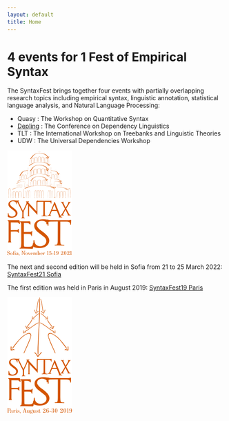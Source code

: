 ```yaml
---
layout: default
title: Home
---
```

# 4 events for 1 Fest of Empirical Syntax

The SyntaxFest brings together four events with partially overlapping research topics including empirical syntax, linguistic annotation, statistical language analysis, and Natural Language Processing:
* Quasy : The Workshop on Quantitative Syntax
* [Depling](https://depling.org/depling2021/) : The Conference on Dependency Linguistics
* TLT : The International Workshop on Treebanks and Linguistic Theories 
* UDW : The Universal Dependencies Workshop

[![SyntaxFest Sofia 2021](/images/syntaxfest.sofia.png)](syntaxfest21/)

The next and second edition will be held in Sofia from 21 to 25 March 2022:  [SyntaxFest21 Sofia](https://syntaxfest.github.io/syntaxfest21/)

The first edition was held in Paris in August 2019: [SyntaxFest19 Paris](syntaxfest19/)

[![SyntaxFest Paris 2019](/images/syntaxfest.paris.png)](syntaxfest19)






